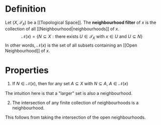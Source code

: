 # Definition

Let $(X, \mathcal{T}_{X})$ be a [[Topological Space]]. The **neighbourhood filter** of $x$ is the collection of all [[Neighbourhood|neighbourhoods]] of $x$.
$$
\mathcal{N}(x) = \left\{ N \subseteq X : \text{there exists } U \in \mathcal{T}_{X} \text{ with } x \in U \text{ and } U \subseteq N   \right\} 
$$
In other words, $\mathcal{N}(x)$ is the set of all subsets containing an [[Open Neighbourhood]] of $x$.

# Properties

1. If $N \in \mathcal{N}(x)$, then for any set $A \subseteq X$ with $N \subseteq A$, $A \in \mathcal{N}(x)$

The intuition here is that a "larger" set is also a neighbourhood.

2. The intersection of any finite collection of neighbourhoods is a neighbourhood.

This follows from taking the intersection of the open neighbourhoods.

